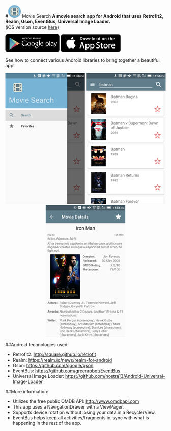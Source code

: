 #<img src="app/src/main/res/mipmap-xhdpi/ic_launcher.png" width="40"/> Movie Search
**A movie search app for Android that uses Retrofit2, Realm, Gson, EventBus, Universal Image Loader.** <br />
(iOS version source <a href="https://github.com/romeroz/movie-search-ios">here</a>)<br />

<p>
<a href="https://play.google.com/store/apps/details?id=com.romeroz.moviesearch">
<img width="170" alt="google-play" src="screenshots/android_app_on_google_play_badge.png"></a>
<a href="https://itunes.apple.com/us/app/movie-search-look-up-info/id1153881000?mt=8">
<img height="56" alt="apple-store" src="screenshots/apple_app_store_badge.png"></a>
</p>

See how to connect various Android libraries to bring together a beautiful app!

<p align="center">
  <img src="screenshots/screenshot_1.png" width="250"/>
  <img src="screenshots/screenshot_2.png" width="250"/>
  <img src="screenshots/screenshot_3.png" width="250"/>
</p>

##Android technologies used:<br />
- Retrofit2: http://square.github.io/retrofit <br />
- Realm: https://realm.io/news/realm-for-android <br />
- Gson: https://github.com/google/gson <br />
- EventBus: https://github.com/greenrobot/EventBus <br />
- Universal Image Loader: https://github.com/nostra13/Android-Universal-Image-Loader <br />

##More information:
- Utilizes the free public OMDB API: http://www.omdbapi.com
- This app uses a NavigationDrawer with a ViewPager. <br />
- Supports device rotation without losing your data in a RecyclerView. <br />
- EventBus helps keep all activities/fragments in-sync with what is happening in the rest of the app.<br />